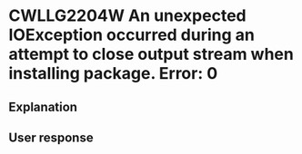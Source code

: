 # CWLLG2204W An unexpected IOException occurred during an attempt to close output stream when installing package.  Error: 0

## Explanation

## User response